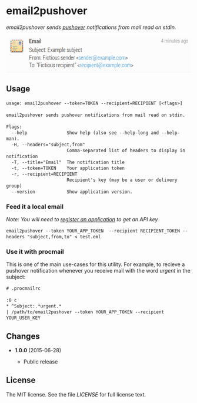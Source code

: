 email2pushover
==============

*email2pushover sends [pushover](http://pushover.net/) notifications from mail read on stdin.*

![Image of a pushover notification](https://raw.githubusercontent.com/zoni/email2pushover/master/email2pushover.png)


Usage
-----

```
usage: email2pushover --token=TOKEN --recipient=RECIPIENT [<flags>]

email2pushover sends pushover notifications from mail read on stdin.

Flags:
  --help               Show help (also see --help-long and --help-man).
  -H, --headers="subject,from"  
                       Comma-separated list of headers to display in notification
  -T, --title="Email"  The notification title
  -t, --token=TOKEN    Your application token
  -r, --recipient=RECIPIENT  
                       Recipient's key (may be a user or delivery group)
  --version            Show application version.
```

### Feed it a local email


*Note: You will need to [register an application](https://pushover.net/apps/build) to get an API key.*

```
email2pushover --token YOUR_APP_TOKEN  --recipient RECIPIENT_TOKEN --headers "subject,from,to" < test.eml
```


### Use it with procmail

This is one of the main use-cases for this utility. For example, to recieve a pushover notification whenever you receive mail with the word *urgent* in the subject:

```
# .procmailrc

:0 c
* ^Subject:.*urgent.*
| /path/to/email2pushover --token YOUR_APP_TOKEN --recipient YOUR_USER_KEY

```


Changes
-------

* __1.0.0__ (2015-06-28)

    * Public release

License
-------

The MIT license. See the file *LICENSE* for full license text.
